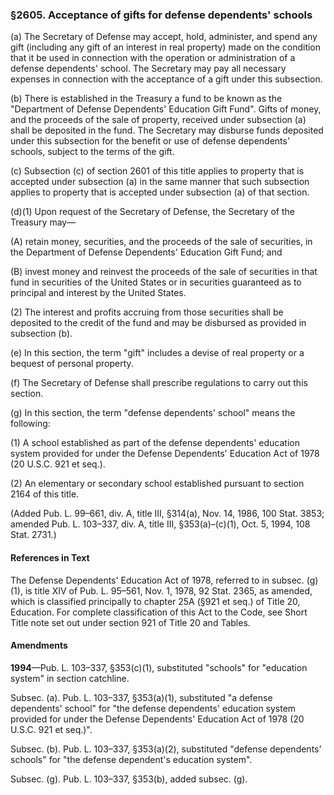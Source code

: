 ### §2605. Acceptance of gifts for defense dependents' schools ###

(a) The Secretary of Defense may accept, hold, administer, and spend any gift (including any gift of an interest in real property) made on the condition that it be used in connection with the operation or administration of a defense dependents' school. The Secretary may pay all necessary expenses in connection with the acceptance of a gift under this subsection.

(b) There is established in the Treasury a fund to be known as the "Department of Defense Dependents' Education Gift Fund". Gifts of money, and the proceeds of the sale of property, received under subsection (a) shall be deposited in the fund. The Secretary may disburse funds deposited under this subsection for the benefit or use of defense dependents' schools, subject to the terms of the gift.

(c) Subsection (c) of section 2601 of this title applies to property that is accepted under subsection (a) in the same manner that such subsection applies to property that is accepted under subsection (a) of that section.

(d)(1) Upon request of the Secretary of Defense, the Secretary of the Treasury may—

(A) retain money, securities, and the proceeds of the sale of securities, in the Department of Defense Dependents' Education Gift Fund; and

(B) invest money and reinvest the proceeds of the sale of securities in that fund in securities of the United States or in securities guaranteed as to principal and interest by the United States.

(2) The interest and profits accruing from those securities shall be deposited to the credit of the fund and may be disbursed as provided in subsection (b).

(e) In this section, the term "gift" includes a devise of real property or a bequest of personal property.

(f) The Secretary of Defense shall prescribe regulations to carry out this section.

(g) In this section, the term "defense dependents' school" means the following:

(1) A school established as part of the defense dependents' education system provided for under the Defense Dependents' Education Act of 1978 (20 U.S.C. 921 et seq.).

(2) An elementary or secondary school established pursuant to section 2164 of this title.

(Added Pub. L. 99–661, div. A, title III, §314(a), Nov. 14, 1986, 100 Stat. 3853; amended Pub. L. 103–337, div. A, title III, §353(a)–(c)(1), Oct. 5, 1994, 108 Stat. 2731.)

#### References in Text ####

The Defense Dependents' Education Act of 1978, referred to in subsec. (g)(1), is title XIV of Pub. L. 95–561, Nov. 1, 1978, 92 Stat. 2365, as amended, which is classified principally to chapter 25A (§921 et seq.) of Title 20, Education. For complete classification of this Act to the Code, see Short Title note set out under section 921 of Title 20 and Tables.

#### Amendments ####

**1994**—Pub. L. 103–337, §353(c)(1), substituted "schools" for "education system" in section catchline.

Subsec. (a). Pub. L. 103–337, §353(a)(1), substituted "a defense dependents' school" for "the defense dependents' education system provided for under the Defense Dependents' Education Act of 1978 (20 U.S.C. 921 et seq.)".

Subsec. (b). Pub. L. 103–337, §353(a)(2), substituted "defense dependents' schools" for "the defense dependent's education system".

Subsec. (g). Pub. L. 103–337, §353(b), added subsec. (g).